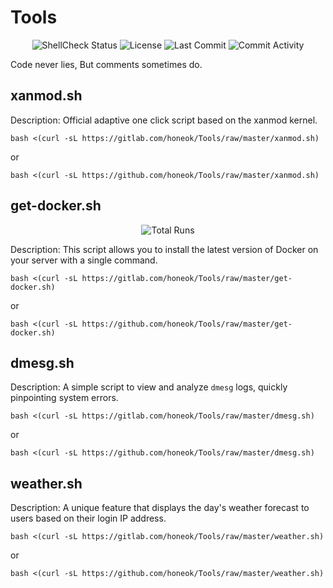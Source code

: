 # Tools

<div align="center">
<img src="https://github.com/honeok/Tools/actions/workflows/shellcheck.yml/badge.svg" alt="ShellCheck Status" />
<img src="https://img.shields.io/github/license/honeok/Tools.svg?style=flat" alt="License" />
<img src="https://img.shields.io/github/last-commit/honeok/Tools?style=flat" alt="Last Commit" />
<img src="https://img.shields.io/github/commit-activity/m/honeok/Tools.svg?style=flat" alt="Commit Activity" />
</div>

Code never lies, But comments sometimes do.

## xanmod.sh

Description: Official adaptive one click script based on the xanmod kernel.

```shell
bash <(curl -sL https://gitlab.com/honeok/Tools/raw/master/xanmod.sh)
```
or
```shell
bash <(curl -sL https://github.com/honeok/Tools/raw/master/xanmod.sh)
```

## get-docker.sh

<div align="center">
<img src="https://hits.honeok.com/get-docker.svg?action=view&count_bg=%2379C83D&title_bg=%23555555&title=Hits&edge_flat=flase" alt="Total Runs"/>
</div>

Description: This script allows you to install the latest version of Docker on your server with a single command.

```shell
bash <(curl -sL https://gitlab.com/honeok/Tools/raw/master/get-docker.sh)
```
or
```shell
bash <(curl -sL https://github.com/honeok/Tools/raw/master/get-docker.sh)
```

## dmesg.sh

Description: A simple script to view and analyze `dmesg` logs, quickly pinpointing system errors.

```shell
bash <(curl -sL https://gitlab.com/honeok/Tools/raw/master/dmesg.sh)
```
or
```shell
bash <(curl -sL https://github.com/honeok/Tools/raw/master/dmesg.sh)
```

## weather.sh

Description: A unique feature that displays the day's weather forecast to users based on their login IP address.

```shell
bash <(curl -sL https://gitlab.com/honeok/Tools/raw/master/weather.sh)
```
or
```shell
bash <(curl -sL https://github.com/honeok/Tools/raw/master/weather.sh)
```